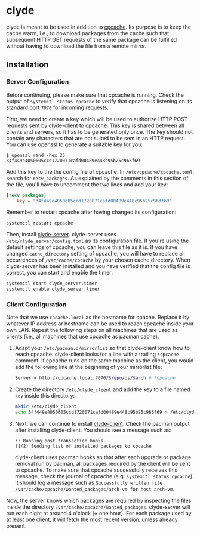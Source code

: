 # clyde

clyde is meant to be used in addition to [cpcache](https://github.com/nroi/cpcache).
Its purpose is to keep the cache warm, i.e., to download packages from the cache such that subsequent
HTTP GET requests of the same package can be fulfilled without having to download the file from a remote mirror.


## Installation

### Server Configuration
Before continuing, please make sure that cpcache is running. Check the output of `systemctl status cpcache` to
verify that cpcache is listening on its standard port `7070` for incoming requests. 

First, we need to create a key which will be used to authorize HTTP POST requests sent by clyde-client to cpcache.
This key is shared between all clients and servers, so it has to be generated only once.
The key should not contain any characters that are not suited to be sent in an HTTP request. You can use openssl to
generate a suitable key for you:
```
$ openssl rand -hex 25
34f449e4050605ccd1720071cafd00489e448c95b25c963f69
```

Add this key to the the config file of cpcache. In `/etc/cpcache/cpcache.toml`, search for `recv_packages`. As explained
by the comments in this section of the file, you'll have to uncomment the two lines and add your key:
```TOML
[recv_packages]
    key = "34f449e4050605ccd1720071cafd00489e448c95b25c963f69"
```

Remember to restart cpcache after having changed its configuration:
```bash
systemctl restart cpcache
```

Then, install  [clyde-server](https://aur.archlinux.org/packages/clyde-server-git/).
clyde-server uses `/etc/clyde_server/config.toml` as its configuration file. If you're using the default settings of cpcache,
you can leave this file as it is. If you have changed `cache_directory` setting of cpcache, you will have to replace all occurrences of `/var/cache/cpcache` by your chosen cache directory. When clyde-server has been installed and you have verified
that the config file is correct, you can start and enable the timer:
```bash
systemctl start clyde_server.timer
systemctl enable clyde_server.timer
```

### Client Configuration

Note that we use `cpcache.local` as the hostname for cpache. Replace it by whatever IP address or hostname can be used to reach
cpcache inside your own LAN. Repeat the following steps on all machines that are used as clients (i.e., all machines that
use cpcache as pacman cache):

1. Adapt your `/etc/pacman.d/mirrorlist` so that clyde-client know how to reach cpcache. clyde-client looks for
   a line with a trailing `!cpcache` comment. If cpcache runs on the same machine as the client, you would add
   the following line at the beginning of your mirrorlist file:
   ```bash
   Server = http://cpcache.local:7070/$repo/os/$arch # !cpcache
   ```
2. Create the directory `/etc/clyde_client` and add the key to a file named `key` inside this directory:
   ```bash
   mkdir /etc/clyde_client
   echo 34f449e4050605ccd1720071cafd00489e448c95b25c963f69 > /etc/clyde_client/key
   ```
3. Next, we can continue to install [clyde-client](https://aur.archlinux.org/packages/clyde-client-git/).
   Check the pacman output after installing clyde-client. You should see a message such as:
   ```
   :: Running post-transaction hooks...
   (1/2) Sending list of installed packages to cpcache
   ```
   clyde-client uses pacman hooks so that after each upgrade or package removal run by pacman, all packages required by the
   client will be sent to cpcache.
   To make sure that cpcache successfully receives this message, check the journal of cpcache (e.g. `systemctl status cpcache`).
   It should log a message such as `Successfully written file /var/cache/cpcache/wanted_packages/arch-vm for host arch-vm`.

Now, the server knows which packages are required by inspecting the files inside the directory
`/var/cache/cpcache/wanted_packages`. clyde-server will run each night at around 4 o'clock (± one hour).
For each package used by at least one client, it will fetch the most recent version, unless already present.
